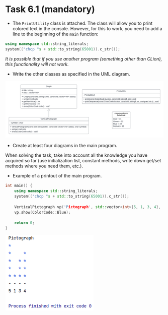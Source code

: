 # Task 6.1 (mandatory)

* The `PrintUtility` class is attached. The class will allow you to print colored text in the console. However, for this to work, you need to add a line to the beginning of the `main` function:
```c++
using namespace std::string_literals; 
system(("chcp "s + std::to_string(65001)).c_str());
```
*It is possible that if you use another program (something other than CLion), this functionality will not work.*
* Write the other classes as specified in the UML diagram.

![Task0601](Task0601.png)

* Create at least four diagrams in the main program.

When solving the task, take into account all the knowledge you have acquired so far (use initialization list, constant methods, write down get/set methods where you need them, etc.).

* Example of a printout of the main program.
```c++
int main() {
    using namespace std::string_literals;
    system(("chcp "s + std::to_string(65001)).c_str());

    VerticalPictograph vp('Pictograph', std::vector<int>{5, 1, 3, 4}, '*');
    vp.show(ColorCode::Blue);

    return 0;
}
```
![output](output.png)